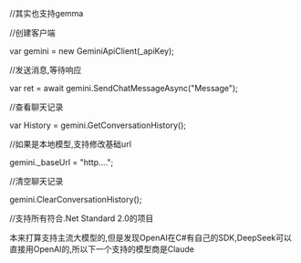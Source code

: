 //其实也支持gemma

//创建客户端

var gemini = new GeminiApiClient(_apiKey);

//发送消息,等待响应

var ret = await gemini.SendChatMessageAsync("Message");

//查看聊天记录

var History = gemini.GetConversationHistory();

//如果是本地模型,支持修改基础url

gemini._baseUrl = "http....";

//清空聊天记录

gemini.ClearConversationHistory();

//支持所有符合.Net Standard 2.0的项目

本来打算支持主流大模型的,但是发现OpenAI在C#有自己的SDK,DeepSeek可以直接用OpenAI的,所以下一个支持的模型商是Claude
